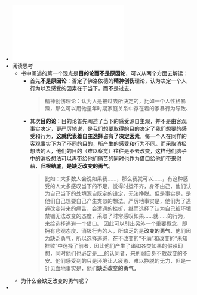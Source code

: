- ![被讨厌的勇气.pdf](../assets/被讨厌的勇气_1706264052817_0.pdf)
- 阅读思考
	- 书中阐述的第一个观点是**目的论而不是原因论**，可以从两个方面去解读：
		- 首先**不是原因论**：否定了佛洛依德的**精神创伤**理论，认为决定一个人行为以及感受的因素在于当下，而不是过去。
		  >精神创伤理论：认为人是被过去所决定的，比如一个人性格暴躁，那么可以用他童年时期家庭关系中存在着的家暴行为导致、
		- 其次**目的论**：目的论首先阐述了当下的感受源自主观，并不是由客观事实决定，更严厉地说，是我们想要取得的目的决定了我们想要的感受和行为，**这就代表着自主选择占有了决定因素**，每一个人在同样的客观事实下为了不同的目的，所产生的感受和行为不同。而采取消极想法的人，他们的目的（难以察觉）往往是不去改变，这样他们脑子中的消极想法可以再带给他们痛苦的同时也作为借口给他们带来慰藉，**归根结底，是缺乏改变的勇气。**
		  >比如：大多数人会说如果我……，那么我就可以……，有这种感受的人大多感叹当下的不足，觉得时运不齐，身不由己，他们认为自己当下的处境源自既定的设定，无法挣脱。但是事实是，是他们自己想要自己产生类似的想法。严厉地事实是，他们为了逃避改变带来的痛苦、会遭遇的挫折，继而选择了认为自己被环境禁锢无法改变的态度，采取了时常感叹如果……就……的行为，来给选择逃避一个借口。
		  因此可以引出另外一个重要概念，即拥有悲观态度、消极行为的人，所缺乏的是**改变的勇气**，他们因为缺乏勇气，所以选择逃避，在不改变的“不满”和改变的“未知挫败”中选择了前者，因此他们产生了诸如各类如果的假设幻想，同时他们也必定是___的认同者，来削弱自身不敢改变的不安。他们感受到的只是环境让人疲惫、难以挣脱的无力，但是一针见血地事实是，他们**缺乏改变的勇气。**
	- 为什么会缺乏改变的勇气呢？
-